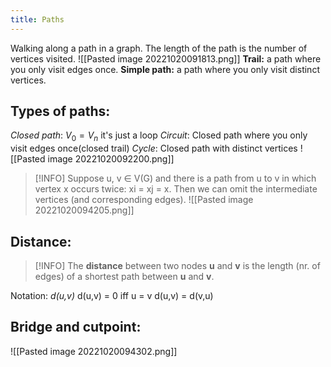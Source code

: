 ```yaml
---
title: Paths
---
```

Walking along a path in a graph. The length of the path is the number of vertices visited.
![[Pasted image 20221020091813.png]]
**Trail:** a path where you only visit edges once.
**Simple path:** a path where you only visit distinct vertices.

## Types of paths:
*Closed path*: $V_{0}=V_{n}$ it's just a loop 
*Circuit*: Closed path where you only visit edges once(closed trail) 
*Cycle*: Closed path with distinct vertices
![[Pasted image 20221020092200.png]]
> [!INFO]
> Suppose u, v ∈ V(G) and there is a path from u to v in which vertex x occurs twice: xi = xj = x. Then we can omit the intermediate vertices (and corresponding edges).
> ![[Pasted image 20221020094205.png]]

## Distance:
> [!INFO]
> The **distance** between two nodes **u** and **v** is the length (nr. of edges) of a shortest path between **u** and **v**.

Notation: *d(u,v)*
d(u,v) = 0 iff u = v
d(u,v) = d(v,u)

## Bridge and cutpoint:
![[Pasted image 20221020094302.png]]
